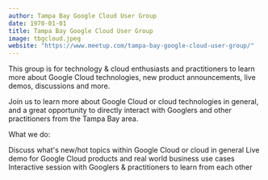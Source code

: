 ```yaml
---
author: Tampa Bay Google Cloud User Group
date: 1970-01-01
title: Tampa Bay Google Cloud User Group
image: tbgcloud.jpeg
website: "https://www.meetup.com/tampa-bay-google-cloud-user-group/"
---
```


This group is for technology & cloud enthusiasts and practitioners to learn more about Google Cloud technologies, new product announcements, live demos, discussions and more.

Join us to learn more about Google Cloud or cloud technologies in general, and a great opportunity to directly interact with Googlers and other practitioners from the Tampa Bay area.

What we do:

Discuss what's new/hot topics within Google Cloud or cloud in general
Live demo for Google Cloud products and real world business use cases
Interactive session with Googlers & practitioners to learn from each other

